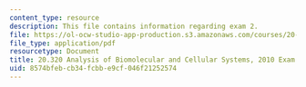 ```yaml
---
content_type: resource
description: This file contains information regarding exam 2.
file: https://ol-ocw-studio-app-production.s3.amazonaws.com/courses/20-320-analysis-of-biomolecular-and-cellular-systems-fall-2012/8574bfebcb34fcbbe9cf046f21252574_MIT20_320F12_2010Exam2.pdf
file_type: application/pdf
resourcetype: Document
title: 20.320 Analysis of Biomolecular and Cellular Systems, 2010 Exam 2
uid: 8574bfeb-cb34-fcbb-e9cf-046f21252574
---
```


